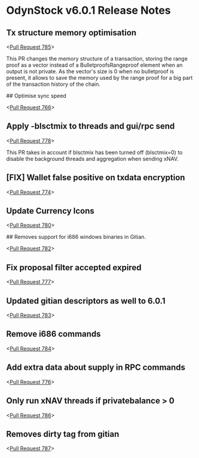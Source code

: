 # OdynStock v6.0.1 Release Notes

## Tx structure memory optimisation

<[Pull Request 785](https://github.com/odynstock/odynstock-core/pull/785)>

This PR changes the memory structure of a transaction, storing the range proof as a vector instead of a BulletproofsRangeproof element when an output is not private. As the vector's size is 0 when no bulletproof is present, it allows to save the memory used by the range proof for a big part of the transaction history of the chain.

## Optimise sync speed

<[Pull Request 766](https://github.com/odynstock/odynstock-core/pull/766)>

## Apply -blsctmix to threads and gui/rpc send 

<[Pull Request 778](https://github.com/odynstock/odynstock-core/pull/778)>

This PR takes in account if blsctmix has been turned off (blsctmix=0) to disable the background threads and aggregation when sending xNAV.

## [FIX] Wallet false positive on txdata encryption

<[Pull Request 774](https://github.com/odynstock/odynstock-core/pull/774)>

## Update Currency Icons

<[Pull Request 780](https://github.com/odynstock/odynstock-core/pull/780)>

## Removes support for i686 windows binaries in Gitian.

<[Pull Request 782](https://github.com/odynstock/odynstock-core/pull/782)>

## Fix proposal filter accepted expired 

<[Pull Request 777](https://github.com/odynstock/odynstock-core/pull/777)>

## Updated gitian descriptors as well to 6.0.1

<[Pull Request 783](https://github.com/odynstock/odynstock-core/pull/783)>

## Remove i686 commands

<[Pull Request 784](https://github.com/odynstock/odynstock-core/pull/784)>

## Add extra data about supply in RPC commands

<[Pull Request 776](https://github.com/odynstock/odynstock-core/pull/776)>

## Only run xNAV threads if privatebalance > 0

<[Pull Request 786](https://github.com/odynstock/odynstock-core/pull/786)>

## Removes dirty tag from gitian

<[Pull Request 787](https://github.com/odynstock/odynstock-core/pull/787)>



